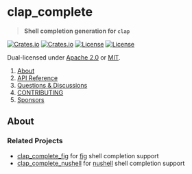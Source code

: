 <!-- omit in TOC -->
# clap_complete

> **Shell completion generation for `clap`**

[![Crates.io](https://img.shields.io/crates/v/clap_complete?style=flat-square)](https://crates.io/crates/clap_complete)
[![Crates.io](https://img.shields.io/crates/d/clap_complete?style=flat-square)](https://crates.io/crates/clap_complete)
[![License](https://img.shields.io/badge/license-Apache%202.0-blue?style=flat-square)](https://github.com/clap-rs/clap/blob/clap_complete-v4.5.2/LICENSE-APACHE)
[![License](https://img.shields.io/badge/license-MIT-blue?style=flat-square)](https://github.com/clap-rs/clap/blob/clap_complete-v4.5.2/LICENSE-MIT)

Dual-licensed under [Apache 2.0](LICENSE-APACHE) or [MIT](LICENSE-MIT).

1. [About](#about)
2. [API Reference](https://docs.rs/clap_complete)
3. [Questions & Discussions](https://github.com/clap-rs/clap/discussions)
4. [CONTRIBUTING](https://github.com/clap-rs/clap/blob/clap_complete-v4.5.2/clap_complete/CONTRIBUTING.md)
5. [Sponsors](https://github.com/clap-rs/clap/blob/clap_complete-v4.5.2/README.md#sponsors)

## About

### Related Projects

- [clap_complete_fig](https://crates.io/crates/clap_complete_fig) for [fig](https://fig.io/) shell completion support
- [clap_complete_nushell](https://crates.io/crates/clap_complete_nushell) for [nushell](https://www.nushell.sh/) shell completion support
